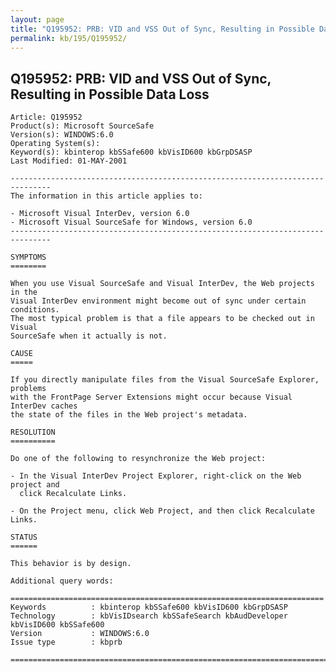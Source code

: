 ```yaml
---
layout: page
title: "Q195952: PRB: VID and VSS Out of Sync, Resulting in Possible Data Loss"
permalink: kb/195/Q195952/
---
```


## Q195952: PRB: VID and VSS Out of Sync, Resulting in Possible Data Loss

	Article: Q195952
	Product(s): Microsoft SourceSafe
	Version(s): WINDOWS:6.0
	Operating System(s): 
	Keyword(s): kbinterop kbSSafe600 kbVisID600 kbGrpDSASP
	Last Modified: 01-MAY-2001
	
	-------------------------------------------------------------------------------
	The information in this article applies to:
	
	- Microsoft Visual InterDev, version 6.0 
	- Microsoft Visual SourceSafe for Windows, version 6.0 
	-------------------------------------------------------------------------------
	
	SYMPTOMS
	========
	
	When you use Visual SourceSafe and Visual InterDev, the Web projects in the
	Visual InterDev environment might become out of sync under certain conditions.
	The most typical problem is that a file appears to be checked out in Visual
	SourceSafe when it actually is not.
	
	CAUSE
	=====
	
	If you directly manipulate files from the Visual SourceSafe Explorer, problems
	with the FrontPage Server Extensions might occur because Visual InterDev caches
	the state of the files in the Web project's metadata.
	
	RESOLUTION
	==========
	
	Do one of the following to resynchronize the Web project:
	
	- In the Visual InterDev Project Explorer, right-click on the Web project and
	  click Recalculate Links.
	
	- On the Project menu, click Web Project, and then click Recalculate Links.
	
	STATUS
	======
	
	This behavior is by design.
	
	Additional query words:
	
	======================================================================
	Keywords          : kbinterop kbSSafe600 kbVisID600 kbGrpDSASP 
	Technology        : kbVisIDsearch kbSSafeSearch kbAudDeveloper kbVisID600 kbSSafe600
	Version           : WINDOWS:6.0
	Issue type        : kbprb
	
	=============================================================================
	
